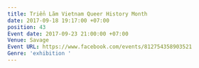 ```yaml
---
title: Triển Lãm Vietnam Queer History Month
date: 2017-09-18 19:17:00 +07:00
position: 43
Event date: 2017-09-23 21:00:00 +07:00
Venue: Savage
Event URL: https://www.facebook.com/events/812754358903521
Genre: 'exhibition '
---
```



